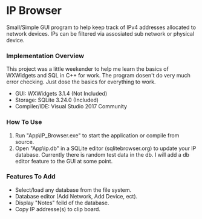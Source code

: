# IP Browser #

Small/Simple GUI program to help keep track of IPv4 addresses allocated to network devices.
IPs can be filtered via assosiated sub network or physical device.

### Implementation Overview ###
This project was a little weekender to help me learn the basics of WXWidgets and SQL in C++ for work.
The program dosen't do very much error checking. Just dose the basics for everything to work.

* GUI: WXWidgets 3.1.4 (Not Included)
* Storage: SQLite 3.24.0 (Included)
* Compiler/IDE: Visual Studio 2017 Community

### How To Use ###
1. Run "App\IP_Browser.exe" to start the application or compile from source.
2. Open "App\ip.db" in a SQLite editor (sqlitebrowser.org) to update your IP database.
Currently there is random test data in the db. I will add a db editor feature to the GUI at some point.

### Features To Add ###
* Select/load any database from the file system.
* Database editor (Add Network, Add Device, ect).
* Display "Notes" feild of the database.
* Copy IP addresse(s) to clip board.
